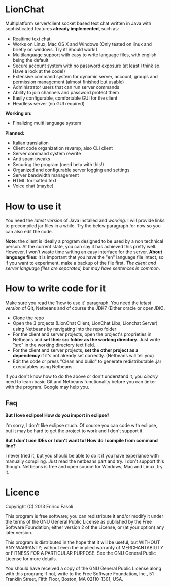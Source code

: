 # LionChat
Multiplatform server/client socket based text chat written in Java with sophisticated features **already implemented**, such as:
- Realtime text chat
- Works on Linux, Mac OS X and Windows (Only tested on linux and briefly on windows. Try it! Should work!)
- Multilanguage support with easy to write language files, with english being the default
- Secure account system with no password exposure (at least I think so. Have a look at the code!)
- Extensive command system for dynamic server, account, groups and permission management (almost finished but usable)
- Administrator users that can run server commands
- Ability to join channels and password protect them
- Easily configurable, comfortable GUI for the client
- Headless server (no GUI required)

**Working on:**
- Finalizing multi language system

**Planned:**
- Italian translation
- Client code organization revamp, also CLI client
- Server command system rewrite
- Anti spam tweaks
- Securing the program (need help with this!)
- Organized and configurable server logging and settings
- Server bandwidth management
- HTML formatted text
- Voice chat (maybe)

How to use it
==============
You need the *latest version* of Java installed and *working*.
I will provide links to precompiled jar files in a while. Try the below paragraph for now so you can also edit the code.

**Note**: the client is ideally a program designed to be used by a non technical person. At the current state, you can say it has achieved this pretty well. However, I won't waste time writing an easy interface for the server.
**About language files**: it is important that you have the "en" language file intact, so if you want to experiment, make a backup of the file first. *The client and server language files are separated, but may have sentences in common*.

How to write code for it
==============
Make sure you read the 'how to use it' paragraph. You need the *latest version* of Git, Netbeans and of course the JDK7 (Either oracle or openJDK).
- Clone the repo
- Open the 3 projects (LionChat Client, LionChat Libs, Lionchat Server) using Netbeans by navigating into the repo folder
- For the client and server projects, open the project's proprieties in Netbeans and **set their src folder as the working directory**. Just write "src" in the working directory text field.
- For the client and server projects, **set the other project as a dependency** if it's not already set correctly. (Netbeans will tell you)
- Edit the code or press "Clean and build" to generate redistributable .jar executables using Netbeans.

If you don't know how to do the above or don't understand it, you *clearly* need to learn basic Git and Netbeans functionality before you can tinker with the program. Google may help you.

Faq
----
**But I love eclipse! How do you import in eclipse?**

I'm sorry, I don't like eclipse much. Of course you can code with eclipse, but it may be hard to get the project to work and I don't support it.

**But I don't use IDEs or I don't want to! How do I compile from command line?**

I never tried it, but you should be able to do it if you have experiance with manually compiling. Just read the netbeans part and try. I don't support this though. Netbeans is free and open source for Windows, Mac and Linux, try it.

Licence
==============
Copyright (C) 2013  Enrico Fasoli

This program is free software; you can redistribute it and/or
modify it under the terms of the GNU General Public License
as published by the Free Software Foundation; either version 2
of the License, or (at your option) any later version.

This program is distributed in the hope that it will be useful,
but WITHOUT ANY WARRANTY; without even the implied warranty of
MERCHANTABILITY or FITNESS FOR A PARTICULAR PURPOSE.  See the
GNU General Public License for more details.

You should have received a copy of the GNU General Public License
along with this program; if not, write to the Free Software
Foundation, Inc., 51 Franklin Street, Fifth Floor, Boston, MA  02110-1301, USA.
